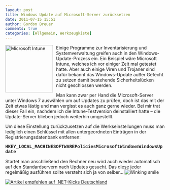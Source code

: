 ```yaml
---
layout: post
title: Windows Update auf Microsoft-Server zurücksetzen
date: 2011-07-15 15:51
author: Gordon Breuer
comments: true
categories: [Allgemein, Werkzeugkiste]
---
```

<p><img style="background-image: none; border-bottom: 0px; border-left: 0px; margin: 0px 10px 10px 0px; padding-left: 0px; padding-right: 0px; display: inline; float: left; border-top: 0px; border-right: 0px; padding-top: 0px" title="Microsoft Intune" border="0" alt="Microsoft Intune" align="left" src="http://anheledirwp.blob.core.windows.net/wordpress/2011/07/Microsoft-Intune.png" width="150" height="150" />Einige Programme zur Inventarisierung und Systemverwaltung greifen auch in den Windows-Update-Prozess ein. Ein Beispiel wäre Microsoft Intune, welches ich vor einiger Zeit mal getestet hatte. Aber auch einige Viren und Trojaner sind dafür bekannt das Windows-Update außer Gefecht zu setzen damit bestehende Sicherheitslücken nicht geschlossen werden.</p>  <p>Man kann zwar per Hand die Microsoft-Server unter Windows 7 auswählen um auf Updates zu prüfen, doch ist das mit der Zeit etwas lästig und man vergisst es auch ganz gerne wieder. Bei mir trat dieser Fall ein, nachdem ich die Intune-Testversion deinstalliert hatte – die Update-Server blieben jedoch weiterhin umgestellt.</p>  <p>Um diese Einstellung zurückzusetzen auf die Werkseinstellungen muss man lediglich einen Schlüssel mit allen untergeordneten Einträgen in der Registrierungsdatenbank entfernen:</p>  <p><font face="Courier New"><strong>HKEY_LOCAL_MACHINESOFTWAREPoliciesMicrosoftWindowsWindowsUpdate</strong></font></p>  <p>Startet man anschließend den Rechner neu wird auch wieder automatisch auf den Standardservern nach Updates gesucht. Das diese jeder regelmäßig ausführen sollte versteht sich ja von selber… <img style="border-bottom-style: none; border-left-style: none; border-top-style: none; border-right-style: none" class="wlEmoticon wlEmoticon-winkingsmile" alt="Winking smile" src="http://anheledirwp.blob.core.windows.net/wordpress/2011/07/wlEmoticon-winkingsmile1.png" /></p>  <p><a target="_blank" href="http://dotnet-kicks.de/kick/?url=http://old.gordon-breuer.de/post/2011/07/15/Windows-Update-auf-Microsoft-Server-zurucksetzen.aspx&amp;title=Windows Update auf Microsoft-Server zurücksetzen&amp;description=Nur ein aktuelles System ist ein sicheres und stabiles System. Es gibt auch keinen Grund die mindestens monatlich erscheinenden Updates von Microsoft nicht regelmäßig auf seinem System zu installieren. Klappt die Suche nach Updates jedoch nicht kann das eventuell an benutzerdefinierten Adressen für die Update-Server liegen. Wie man diese auf die Standardwerte zurücksetzt ist in diesem Quickie beschrieben.">
                    <img src="http://dotnet-kicks.de/Services/Images/KickItImageGenerator.ashx?url=http://old.gordon-breuer.de/post/2011/07/15/Windows-Update-auf-Microsoft-Server-zurucksetzen.aspx" border="0" alt="Artikel empfehlen auf .NET-Kicks Deutschland" />
                  </a></p>
